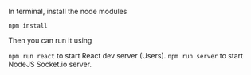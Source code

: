 In terminal, install the node modules

``` npm install ```

Then you can run it using

``` npm run react ``` to start React dev server (Users).
``` npm run server ``` to start NodeJS Socket.io server.
